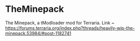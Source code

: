 # TheMinepack
The Minepack, a tModloader mod for Terraria. Link ~ https://forums.terraria.org/index.php?threads/heavily-wip-the-minepack.53984/#post-1182741

